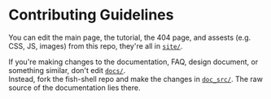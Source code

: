 # Contributing Guidelines

You can edit the main page, the tutorial, the 404 page, and assests (e.g. CSS, JS, images) from this repo,
they're all in [`site/`](site).

If you're making changes to the documentation, FAQ, design document, or something similar, don't edit [`docs/`](site/docs/).  
Instead, fork the fish-shell repo and make the changes in [`doc_src/`](https://github.com/fish-shell/fish-shell/blob/master/doc_src/).
The raw source of the documentation lies there.
